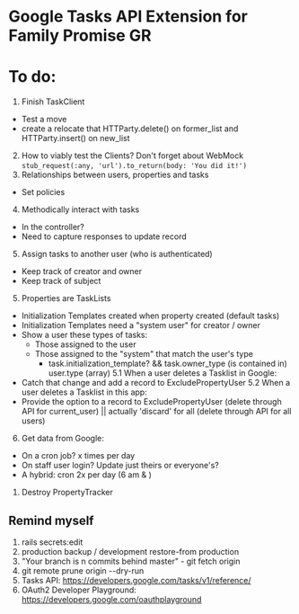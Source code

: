 # Google Tasks API Extension for Family Promise GR

# To do:
1. Finish TaskClient
  - Test a move
  - create a relocate that HTTParty.delete() on former_list and HTTParty.insert() on new_list
2. How to viably test the Clients? Don't forget about WebMock `stub_request(:any, 'url').to_return(body: 'You did it!')`
3. Relationships between users, properties and tasks
  - Set policies
4. Methodically interact with tasks
  - In the controller?
  - Need to capture responses to update record
5. Assign tasks to another user (who is authenticated)
  - Keep track of creator and owner
  - Keep track of subject
5. Properties are TaskLists
  - Initialization Templates created when property created (default tasks)
  - Initialization Templates need a "system user" for creator / owner
  - Show a user these types of tasks:
    - Those assigned to the user
    - Those assigned to the "system" that match the user's type
      - task.initialization_template? && task.owner_type (is contained in) user.type (array)
5.1 When a user deletes a Tasklist in Google:
  - Catch that change and add a record to ExcludePropertyUser
5.2 When a user deletes a Tasklist in this app:
  - Provide the option to a record to ExcludePropertyUser (delete through API for current_user) || actually 'discard' for all (delete through API for all users)
6. Get data from Google:
  - On a cron job? x times per day
  - On staff user login? Update just theirs or everyone's?
  - A hybrid: cron 2x per day (6 am & )
1. Destroy PropertyTracker

## Remind myself
1. rails secrets:edit
2. production backup / development restore-from production
3. "Your branch is n commits behind master" - git fetch origin
4. git remote prune origin --dry-run
5. Tasks API: https://developers.google.com/tasks/v1/reference/
6. OAuth2 Developer Playground: https://developers.google.com/oauthplayground
